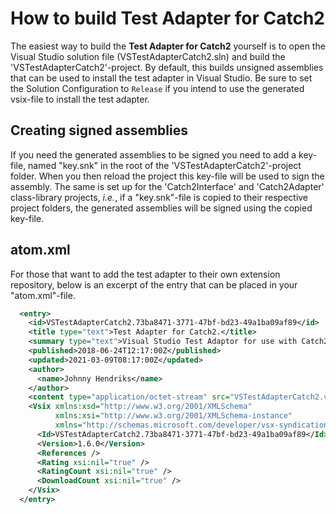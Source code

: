 # How to build Test Adapter for Catch2

The easiest way to build the **Test Adapter for Catch2** yourself is to open the Visual Studio solution file (VSTestAdapterCatch2.sln) and build the 'VSTestAdapterCatch2'-project. By default, this builds unsigned assemblies that can be used to install the test adapter in Visual Studio. Be sure to set the Solution Configuration to `Release` if you intend to use the generated vsix-file to install the test adapter.

## Creating signed assemblies

If you need the generated assemblies to be signed you need to add a key-file, named "key.snk" in the root of the 'VSTestAdapterCatch2'-project folder. When you then reload the project this key-file will be used to sign the assembly. The same is set up for the 'Catch2Interface' and 'Catch2Adapter' class-library projects, _i.e._, if a "key.snk"-file is copied to their respective project folders, the generated assemblies will be signed using the copied key-file.

## atom.xml

For those that want to add the test adapter to their own extension repository, below is an excerpt of the entry that can be placed in your "atom.xml"-file.

``` xml
  <entry>
    <id>VSTestAdapterCatch2.73ba8471-3771-47bf-bd23-49a1ba09af89</id>
    <title type="text">Test Adapter for Catch2.</title>
    <summary type="text">Visual Studio Test Adaptor for use with Catch2 test framework.</summary>
    <published>2018-06-24T12:17:00Z</published>
    <updated>2021-03-09T08:17:00Z</updated>
    <author>
      <name>Johnny Hendriks</name>
    </author>
    <content type="application/octet-stream" src="VSTestAdapterCatch2.vsix" />
    <Vsix xmlns:xsd="http://www.w3.org/2001/XMLSchema"
          xmlns:xsi="http://www.w3.org/2001/XMLSchema-instance"
          xmlns="http://schemas.microsoft.com/developer/vsx-syndication-schema/2010">  
      <Id>VSTestAdapterCatch2.73ba8471-3771-47bf-bd23-49a1ba09af89</Id>
      <Version>1.6.0</Version>
      <References />
      <Rating xsi:nil="true" />
      <RatingCount xsi:nil="true" />
      <DownloadCount xsi:nil="true" />
    </Vsix>
  </entry>
```
